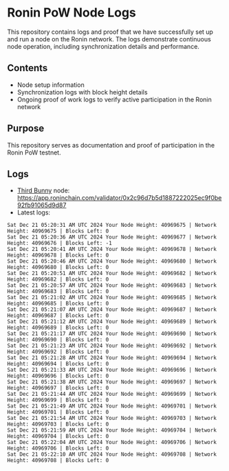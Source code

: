 # Ronin PoW Node Logs

This repository contains logs and proof that we have successfully set up and run a node on the Ronin network. The logs demonstrate continuous node operation, including synchronization details and performance.

## Contents

- Node setup information
- Synchronization logs with block height details
- Ongoing proof of work logs to verify active participation in the Ronin network

## Purpose

This repository serves as documentation and proof of participation in the Ronin PoW testnet.

## Logs

- [Third Bunny](https://thirdbunny.xyz/) node: https://app.roninchain.com/validator/0x2c96d7b5d1887222025ec9f0be92fb91065d9d87
- Latest logs:
```
Sat Dec 21 05:20:31 AM UTC 2024 Your Node Height: 40969675 | Network Height: 40969675 | Blocks Left: 0
Sat Dec 21 05:20:36 AM UTC 2024 Your Node Height: 40969677 | Network Height: 40969676 | Blocks Left: -1
Sat Dec 21 05:20:41 AM UTC 2024 Your Node Height: 40969678 | Network Height: 40969678 | Blocks Left: 0
Sat Dec 21 05:20:46 AM UTC 2024 Your Node Height: 40969680 | Network Height: 40969680 | Blocks Left: 0
Sat Dec 21 05:20:51 AM UTC 2024 Your Node Height: 40969682 | Network Height: 40969682 | Blocks Left: 0
Sat Dec 21 05:20:57 AM UTC 2024 Your Node Height: 40969683 | Network Height: 40969683 | Blocks Left: 0
Sat Dec 21 05:21:02 AM UTC 2024 Your Node Height: 40969685 | Network Height: 40969685 | Blocks Left: 0
Sat Dec 21 05:21:07 AM UTC 2024 Your Node Height: 40969687 | Network Height: 40969687 | Blocks Left: 0
Sat Dec 21 05:21:12 AM UTC 2024 Your Node Height: 40969689 | Network Height: 40969689 | Blocks Left: 0
Sat Dec 21 05:21:17 AM UTC 2024 Your Node Height: 40969690 | Network Height: 40969690 | Blocks Left: 0
Sat Dec 21 05:21:23 AM UTC 2024 Your Node Height: 40969692 | Network Height: 40969692 | Blocks Left: 0
Sat Dec 21 05:21:28 AM UTC 2024 Your Node Height: 40969694 | Network Height: 40969694 | Blocks Left: 0
Sat Dec 21 05:21:33 AM UTC 2024 Your Node Height: 40969696 | Network Height: 40969696 | Blocks Left: 0
Sat Dec 21 05:21:38 AM UTC 2024 Your Node Height: 40969697 | Network Height: 40969697 | Blocks Left: 0
Sat Dec 21 05:21:44 AM UTC 2024 Your Node Height: 40969699 | Network Height: 40969699 | Blocks Left: 0
Sat Dec 21 05:21:49 AM UTC 2024 Your Node Height: 40969701 | Network Height: 40969701 | Blocks Left: 0
Sat Dec 21 05:21:54 AM UTC 2024 Your Node Height: 40969703 | Network Height: 40969703 | Blocks Left: 0
Sat Dec 21 05:21:59 AM UTC 2024 Your Node Height: 40969704 | Network Height: 40969704 | Blocks Left: 0
Sat Dec 21 05:22:04 AM UTC 2024 Your Node Height: 40969706 | Network Height: 40969706 | Blocks Left: 0
Sat Dec 21 05:22:10 AM UTC 2024 Your Node Height: 40969708 | Network Height: 40969708 | Blocks Left: 0
```
